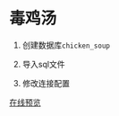 # 毒鸡汤

1. 创建数据库`chicken_soup`

2. 导入sql文件

3. 修改连接配置

[在线预览](http://dir.mydearest.cn/chicken-soup/)
